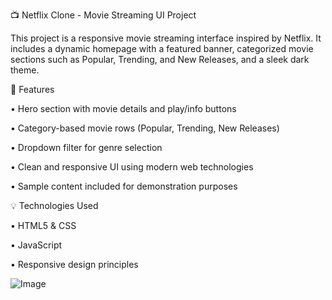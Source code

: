 📺 Netflix Clone - Movie Streaming UI Project

This project is a responsive movie streaming interface inspired by Netflix. It includes a dynamic homepage with a featured banner, categorized movie sections such as Popular, Trending, and New Releases, and a sleek dark theme.

🔧 Features

• Hero section with movie details and play/info buttons

• Category-based movie rows (Popular, Trending, New Releases)

• Dropdown filter for genre selection

• Clean and responsive UI using modern web technologies

• Sample content included for demonstration purposes

💡 Technologies Used

• HTML5 & CSS

• JavaScript

• Responsive design principles

![Image](https://github.com/user-attachments/assets/58dc1318-b5d9-4420-b588-504dca819179)
